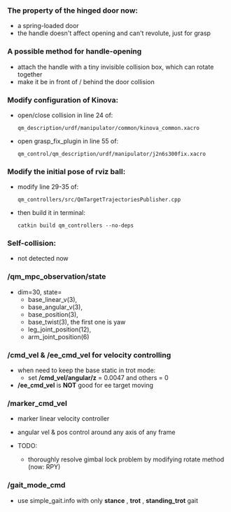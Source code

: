 ### The property of the hinged door now:

- a spring-loaded door
- the handle doesn't affect opening and can't revolute, just for grasp

### A possible method for handle-opening

- attach the handle with a tiny invisible collision box, which can rotate together 
- make it be in front of / behind the door collision 

### Modify configuration of Kinova:

- open/close collision in line 24 of:
  
  ```
  qm_description/urdf/manipulator/common/kinova_common.xacro
  ```

- open grasp_fix_plugin in line 55 of:
  
  ```
  qm_control/qm_description/urdf/manipulator/j2n6s300fix.xacro
  ```

### Modify the initial pose of rviz ball:

- modify line 29-35 of:
  
  ```
  qm_controllers/src/QmTargetTrajectoriesPublisher.cpp
  ```

- then build it in terminal:
  
  ```
  catkin build qm_controllers --no-deps
  ```

### Self-collision:

- not detected now

### /qm_mpc_observation/state

- dim=30, state=
  - base_linear_v(3), 
  - base_angular_v(3), 
  - base_position(3), 
  - base_twist(3), the first one is yaw
  - leg_joint_position(12),
  - arm_joint_position(6)

### /cmd_vel & /ee_cmd_vel for velocity controlling

- when need to keep the base static in trot mode:
  - set **/cmd_vel/angular/z** = 0.0047 and others = 0
- **/ee_cmd_vel** is **NOT** good for ee target moving

### /marker_cmd_vel

- marker linear velocity controller 

- angular vel & pos control around any axis of any frame

- TODO:
  
  - thoroughly resolve gimbal lock problem by modifying rotate method (now: RPY)

### /gait_mode_cmd

- use simple_gait.info with only **stance** , **trot** , **standing_trot** gait


